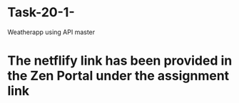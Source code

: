 # Task-20-1-
Weatherapp using API master

# The netflify link has been provided in the Zen Portal under the assignment link
